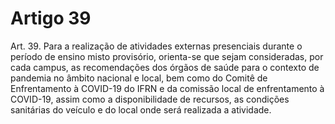 # Artigo 39

Art. 39. Para a realização de atividades externas presenciais durante o período de ensino misto provisório, orienta-se que sejam
consideradas, por cada campus, as recomendações dos órgãos de saúde para o contexto de pandemia no âmbito nacional e local,
bem como do Comitê de Enfrentamento à COVID-19 do IFRN e da comissão local de enfrentamento à COVID-19, assim como a
disponibilidade de recursos, as condições sanitárias do veículo e do local onde será realizada a atividade.
